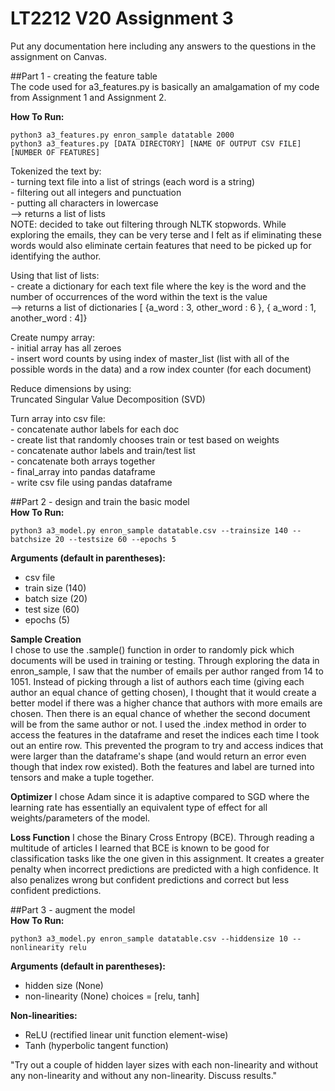 # LT2212 V20 Assignment 3  

Put any documentation here including any answers to the questions in the 
assignment on Canvas.  

##Part 1 - creating the feature table  
The code used for a3_features.py is basically an amalgamation of my code from Assignment 1 and Assignment 2.   

__How To Run:__  
```
python3 a3_features.py enron_sample datatable 2000   
python3 a3_features.py [DATA DIRECTORY] [NAME OF OUTPUT CSV FILE] [NUMBER OF FEATURES]
```  

Tokenized the text by:  
    - turning text file into a list of strings (each word is a string)   
    - filtering out all integers and punctuation  
    - putting all characters in lowercase   
    --> returns a list of lists  
    NOTE: decided to take out filtering through NLTK stopwords. While exploring the emails, they can be very terse and I felt as if eliminating these words would also eliminate certain features that need to be picked up for identifying the author.   

Using that list of lists:  
    - create a dictionary for each text file where the key is the word and the number of occurrences of the word within the text is the value  
    --> returns a list of dictionaries [ {a_word : 3, other_word : 6 }, { a_word : 1, another_word : 4]}  

Create numpy array:  
    - initial array has all zeroes   
    - insert word counts by using index of master_list (list with all of the possible words in the data) and a row index counter (for each document)  

Reduce dimensions by using:  
    Truncated Singular Value Decomposition (SVD)  

Turn array into csv file:  
    - concatenate author labels for each doc  
    - create list that randomly chooses train or test based on weights  
    - concatenate author labels and train/test list  
    - concatenate both arrays together  
    - final_array into pandas dataframe  
    - write csv file using pandas dataframe  

##Part 2 - design and train the basic model    
__How To Run:__  
```
python3 a3_model.py enron_sample datatable.csv --trainsize 140 --batchsize 20 --testsize 60 --epochs 5
```  
__Arguments (default in parentheses):__  
* csv file  
* train size (140)  
* batch size (20)  
* test size (60)  
* epochs (5)  

__Sample Creation__  
I chose to use the .sample() function in order to randomly pick which documents will be used in training or testing. Through exploring the data in enron_sample, I saw that the number of emails per author ranged from 14 to 1051. Instead of picking through a list of authors each time (giving each author an equal chance of getting chosen), I thought that it would create a better model if there was a higher chance that authors with more emails are chosen. Then there is an equal chance of whether the second document will be from the same author or not. I used the .index method in order to access the features in the dataframe and reset the indices each time I took out an entire row. This prevented the program to try and access indices that were larger than the dataframe's shape (and would return an error even though that index row existed). Both the features and label are turned into tensors and make a tuple together.  

__Optimizer__
I chose Adam since it is adaptive compared to SGD where the learning rate has essentially an equivalent type of effect for all weights/parameters of the model.

__Loss Function__ 
I chose the Binary Cross Entropy (BCE). Through reading a multitude of articles I learned that BCE is known to be good for classification tasks like the one given in this assignment. It creates a greater penalty when incorrect predictions are predicted with a high confidence. It also penalizes wrong but confident predictions and correct but less confident predictions.  

##Part 3 - augment the model   
__How To Run:__  
```
python3 a3_model.py enron_sample datatable.csv --hiddensize 10 --nonlinearity relu
```  
__Arguments (default in parentheses):__  
* hidden size (None)
* non-linearity (None) choices = [relu, tanh]  

__Non-linearities:__  
* ReLU (rectified linear unit function element-wise)  
* Tanh (hyperbolic tangent function)  

"Try out a couple of hidden layer sizes with each non-linearity and without any non-linearity and without any non-linearity. Discuss results."


